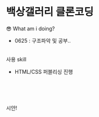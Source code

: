 <h1>백상갤러리 클론코딩</h1>

😎 What am i doing?

- 0625 : 구조파악 및 공부..
<br><br>

사용 skill
 - HTML/CSS 퍼블리싱 진행 

<br><br><br>

시안!

